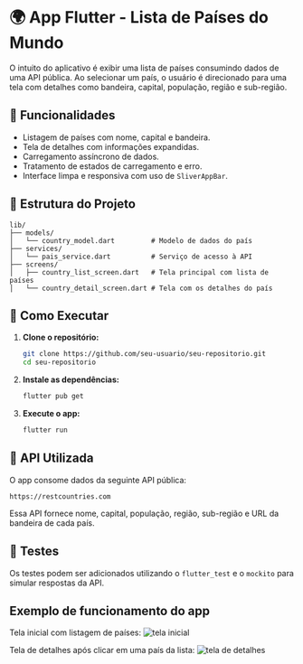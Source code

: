 
# 🌍 App Flutter - Lista de Países do Mundo

O intuito do aplicativo é exibir uma lista de países consumindo dados de uma API pública. Ao selecionar um país, o usuário é direcionado para uma tela com detalhes como bandeira, capital, população, região e sub-região.

## 📱 Funcionalidades

- Listagem de países com nome, capital e bandeira.
- Tela de detalhes com informações expandidas.
- Carregamento assíncrono de dados.
- Tratamento de estados de carregamento e erro.
- Interface limpa e responsiva com uso de `SliverAppBar`.

## 🧱 Estrutura do Projeto

```
lib/
├── models/
│   └── country_model.dart         # Modelo de dados do país
├── services/
│   └── pais_service.dart          # Serviço de acesso à API
├── screens/
│   ├── country_list_screen.dart   # Tela principal com lista de países
│   └── country_detail_screen.dart # Tela com os detalhes do país
```

## 🚀 Como Executar

1. **Clone o repositório:**
   ```bash
   git clone https://github.com/seu-usuario/seu-repositorio.git
   cd seu-repositorio
   ```

2. **Instale as dependências:**
   ```bash
   flutter pub get
   ```

3. **Execute o app:**
   ```bash
   flutter run
   ```

## 📡 API Utilizada

O app consome dados da seguinte API pública:

```
https://restcountries.com
```

Essa API fornece nome, capital, população, região, sub-região e URL da bandeira de cada país.


## 🧪 Testes

Os testes podem ser adicionados utilizando o `flutter_test` e o `mockito` para simular respostas da API.

## Exemplo de funcionamento do app

Tela inicial com listagem de países:
![tela inicial](https://github.com/user-attachments/assets/ddede9b6-e845-495f-9868-3db711c19ae7)

Tela de detalhes após clicar em uma país da lista: 
![tela de detalhes](https://github.com/user-attachments/assets/3e74adcb-273a-4ddb-bbf8-5da0cc48f3bc)

